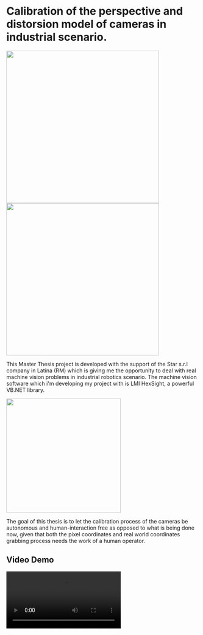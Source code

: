 # Calibration of the perspective and distorsion model of cameras in industrial scenario.

<a href="https://www.dis.uniroma1.it/"><img src="http://www.dis.uniroma1.it/sites/default/files/marchio%20logo%20eng%20jpg.jpg" width="400"></a>
<a href="https://www.icapgroup.it/"><img src="https://www.icapgroup.it/images/logo-dark.png" width="400"></a>

This Master Thesis project is developed with the support of the Star s.r.l company in Latina (RM) which is giving me the opportunity to deal with real machine vision problems in industrial robotics scenario. The machine vision software which i'm developing my project with is LMI HexSight, a powerful VB.NET library.

<a href="https://lmi3d.com/products/gocator/hexsight"><img src="https://external-content.duckduckgo.com/iu/?u=http%3A%2F%2Flmi3d.com%2Fsites%2Fdefault%2Ffiles%2Finline-images%2Flmitechnologieslogo-alt.png&f=1&nofb=1" width="300"></a>

The goal of this thesis is to let the calibration process of the cameras be autonomous and human-interaction free as opposed to what is being done now, given that both the pixel coordinates and real world coordinates grabbing process needs the work of a human operator.


## Video Demo
![](./demo.mp4)
